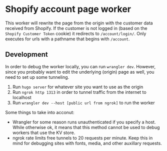 # Shopify account page worker

This worker will rewrite the page from the origin with the customer data received from Shopify. If the customer is not logged in (based on the `Shopify Customer Token` cookie) it redirects to `/account/login/`. Only executes for urls with a pathname that begins with `/account`.

## Development

In order to debug the worker locally, you can run `wrangler dev`. However, since you probably want to edit the underlying (origin) page as well, you need to set up some tunneling.

1. Run `hugo server` for whatever site you want to use as the origin
2. Run `ngrok http 1313` in order to tunnel traffic from the internet to localhost
3. Run `wrangler dev --host [public url from ngrok]` to run the worker

Some things to take into acconut:

- Wrangler for some reason runs unauthenticated if you specify a host. While otherwise ok, it means that this method cannot be used to debug workers that use the KV store.
- ngrok rate limits free tunnels to 20 requests per minute. Keep this in mind for debugging sites with fonts, media, and other auxillary requests.

